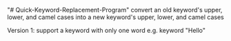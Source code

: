 "# Quick-Keyword-Replacement-Program" 
convert an old keyword's upper, lower, and camel cases into a new keyword's upper, lower, and camel cases

Version 1:
    support a keyword with only one word
    e.g. keyword "Hello"